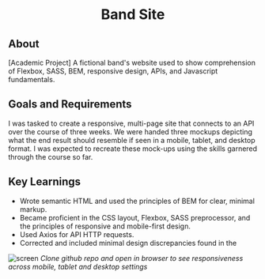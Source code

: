 <h1 align="center">Band Site</h1>

## About

[Academic Project]
A fictional band's website used to show comprehension of Flexbox, SASS, BEM, responsive design, APIs, and Javascript fundamentals.

## Goals and Requirements

I was tasked to create a responsive, multi-page site that connects to an API over the course of three weeks. We were handed three mockups depicting what the end result should resemble if seen in a mobile, tablet, and desktop format. I was expected to recreate these mock-ups using the skills garnered through the course so far.

## Key Learnings

- Wrote semantic HTML and used the principles of BEM for clear, minimal markup.
- Became proficient in the CSS layout, Flexbox, SASS preprocessor, and the principles of responsive and mobile-first design.
- Used Axios for API HTTP requests.
- Corrected and included minimal design discrepancies found in the

![screen](https://github.com/Philip-93/philip-bertogg-bandsite/blob/master/Images/Desktop-screenshot.png)
*Clone github repo and open in browser to see responsiveness across mobile, tablet and desktop settings*
